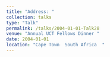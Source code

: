 ```yaml
---
title: "Address: "
collection: talks
type: "Talk"
permalink: /talks/2004-01-01-Talk28
venue: "Annual UCT Fellows Dinner "
date: 2004-01-01
location: "Cape Town  South Africa  "
---
```

